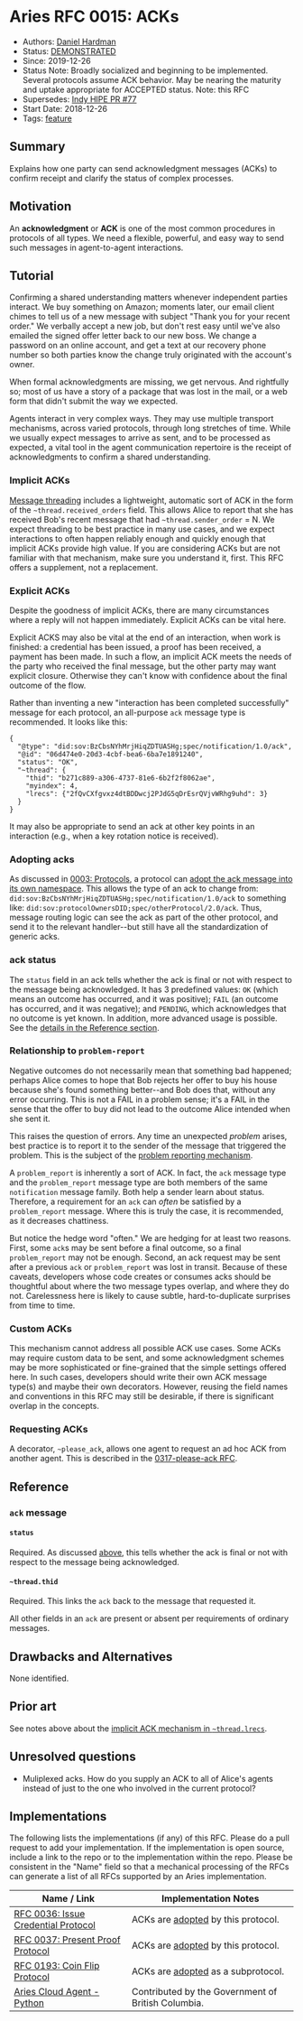 # Aries RFC 0015: ACKs

- Authors: [Daniel Hardman](daniel.hardman@gmail.com)
- Status: [DEMONSTRATED](/README.md#demonstrated)
- Since: 2019-12-26
- Status Note: Broadly socialized and beginning to be implemented. Several protocols assume ACK behavior. May be nearing the maturity and uptake appropriate for ACCEPTED status. Note: this RFC 
- Supersedes: [Indy HIPE PR #77](https://github.com/hyperledger/indy-hipe/pull/77)
- Start Date: 2018-12-26
- Tags: [feature](/tags.md#feature)

## Summary

Explains how one party can send acknowledgment
messages (ACKs) to confirm receipt and clarify the status of complex processes.

## Motivation

An __acknowledgment__ or __ACK__ is one of the most common procedures in protocols
of all types. We need a flexible, powerful, and easy way to send such
messages in agent-to-agent interactions.

## Tutorial

Confirming a shared understanding matters whenever independent parties interact.
We buy something on Amazon; moments later, our email client chimes to tell us of
a new message with subject "Thank you for your recent order." We verbally accept
a new job, but don't rest easy until we've also emailed the signed offer letter
back to our new boss. We change a password on an online account, and get a text
at our recovery phone number so both parties know the change truly originated
with the account's owner.

When formal acknowledgments are missing, we get nervous. And rightfully so; most
of us have a story of a package that was lost in the mail, or a web form
that didn't submit the way we expected.

Agents interact in very complex ways. They may use multiple transport mechanisms,
across varied protocols, through long stretches of time. While we usually expect
messages to arrive as sent, and to be processed as expected, a vital tool in the
agent communication repertoire is the receipt of acknowledgments to confirm a
shared understanding.

### Implicit ACKs

[Message threading](../../concepts/0008-message-id-and-threading/README.md) includes
a lightweight, automatic sort of ACK in the form of the `~thread.received_orders` field.
This allows Alice to report that she has received Bob's recent message that had
`~thread.sender_order` = N. We expect threading to be best practice in many use cases,
and we expect interactions to often happen reliably enough and quickly enough that
implicit ACKs provide high value. If you are considering ACKs but are not familiar
with that mechanism, make sure you understand it, first. This RFC offers a
supplement, not a replacement.

### Explicit ACKs

Despite the goodness of implicit ACKs, there are many circumstances where a
reply will not happen immediately. Explicit ACKs can be vital here.

Explicit ACKS may also be vital at the end of an interaction, when work is finished:
a credential has been issued, a proof has
been received, a payment has been made. In such a flow, an implicit ACK meets the
needs of the party who received the final message, but the other party may want
explicit closure. Otherwise they can't know with confidence about the final
outcome of the flow.

Rather than inventing a new "interaction has been completed successfully" message
for each protocol, an all-purpose `ack` message type is recommended. It looks like
this:

``` jsonc
{
  "@type": "did:sov:BzCbsNYhMrjHiqZDTUASHg;spec/notification/1.0/ack",
  "@id": "06d474e0-20d3-4cbf-bea6-6ba7e1891240",
  "status": "OK",
  "~thread": {
    "thid": "b271c889-a306-4737-81e6-6b2f2f8062ae",
    "myindex": 4,
    "lrecs": {"2fQvCXfgvxz4dtBDDwcj2PJdG5qDrEsrQVjvWRhg9uhd": 3}
  }
}
```

It may also be appropriate to send an ack at other key points in an interaction
(e.g., when a key rotation notice is received).

### Adopting acks

As discussed in [0003: Protocols](../../concepts/0003-protocols/README.md), a protocol can [adopt the ack message into
its own namespace](../../0000-template-protocol.md#adopted-messages).
This allows the type of an ack to change from:
    `did:sov:BzCbsNYhMrjHiqZDTUASHg;spec/notification/1.0/ack`
to something like:
    `did:sov:protocolOwnersDID;spec/otherProtocol/2.0/ack`.
Thus, message routing
logic can see the ack as part of the other protocol, and send it to the relevant
handler--but still have all the standardization of generic acks.

### ack status

The `status` field in an ack tells whether the ack is final or not with respect to
the message being acknowledged. It has 3 predefined values: `OK` (which means an
outcome has occurred, and it was positive); `FAIL` (an outcome has occurred, and
it was negative); and `PENDING`, which acknowledges that no outcome is yet known.
In addition, more advanced usage is possible. See the [details in the Reference
section](#reference).

### Relationship to `problem-report`

Negative outcomes do not necessarily mean that something bad happened; perhaps
Alice comes to hope that Bob rejects her offer to buy his house because she's
found something better--and Bob does that, without any error occurring. This
is not a FAIL in a problem sense; it's a FAIL in the sense that the offer to
buy did not lead to the outcome Alice intended when she sent it.

This raises the question of errors. Any time an unexpected *problem*
arises, best practice is to report it to the sender of the message that
triggered the problem. This is the subject of the [problem reporting mechanism](../0035-report-problem/README.md).

A `problem_report` is inherently a sort of ACK. In fact, the `ack` message type
and the `problem_report` message type are both members of the same `notification`
message family. Both help a sender learn about status. Therefore, a
requirement for an `ack` can *often* be satisfied by a `problem_report` message.
Where this is truly the case, it is recommended, as it decreases chattiness.

But notice the hedge word "often." We are hedging for at least two reasons.
First, some `ack`s may be sent before a final outcome, so a final `problem_report`
may not be enough. Second, an ack request may be sent after a previous
`ack` or `problem_report` was lost in transit. Because of these caveats, developers
whose code creates or consumes acks should be thoughtful about where the two message
types overlap, and where they do not. Carelessness here is likely to cause subtle,
hard-to-duplicate surprises from time to time.

### Custom ACKs

This mechanism cannot address all possible ACK use cases. Some ACKs may
require custom data to be sent, and some acknowledgment schemes may be more
sophisticated or fine-grained that the simple settings offered here.
In such cases, developers should write their own ACK message type(s) and
maybe their own decorators. However, reusing the field names and conventions
in this RFC may still be desirable, if there is significant overlap in the
concepts.

### Requesting ACKs

A decorator, `~please_ack`, allows one agent to request an ad hoc ACK from
another agent. This is described in the [0317-please-ack RFC](../0317-please-ack/README.md).

## Reference

### `ack` message

#### __`status`__

Required. As discussed [above](#ack-status), this tells whether the ack is final
or not with respect to the message being acknowledged.

#### __`~thread.thid`__

Required. This links the `ack` back to the message that requested it.

All other fields in an `ack` are present or absent per requirements of ordinary
messages.

## Drawbacks and Alternatives

None identified.

## Prior art

See notes above about the [implicit ACK mechanism in `~thread.lrecs`](#implicit-acks).

## Unresolved questions

- Muliplexed acks. How do you supply an ACK to all of Alice's agents instead of just to the one who involved in the current protocol?

## Implementations

The following lists the implementations (if any) of this RFC. Please do a pull request to add your implementation. If the implementation is open source, include a link to the repo or to the implementation within the repo. Please be consistent in the "Name" field so that a mechanical processing of the RFCs can generate a list of all RFCs supported by an Aries implementation.

Name / Link | Implementation Notes
--- | ---
[RFC 0036: Issue Credential Protocol](../0036-issue-credential/README.md) | ACKs are [adopted](../../0000-template-protocol.md#adopted-messages) by this protocol.
[RFC 0037: Present Proof Protocol](../0037-present-proof/README.md) | ACKs are [adopted](../../0000-template-protocol.md#adopted-messages) by this protocol.
[RFC 0193: Coin Flip Protocol](../0193-coin-flip/README.md) | ACKs are [adopted](../../0000-template-protocol.md#adopted-messages) as a subprotocol.
[Aries Cloud Agent - Python](https://github.com/hyperledger/aries-cloudagent-python) | Contributed by the Government of British Columbia.